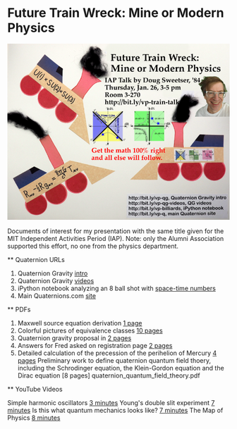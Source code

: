 # Future Train Wreck: Mine or Modern Physics

![](train_wreck_poster.small.png)

Documents of interest for my presentation with the same title given for the
MIT Independent Activities Period (IAP). Note: only the Alumni Association
supported this effort, no one from the physics department.

** Quaternion URLs

1. Quaternion Gravity [intro](http://bit.ly/vp-qg)
1. Quaternion Gravity [videos](http://bit.ly/vp-qg-videos)
1. iPython notebook analyzing an 8 ball shot with [space-time numbers](http://bit.ly/vp-billiards)
1. Main Quaternions.com [site](http://bit.ly/vp-q) 

** PDFs

1. Maxwell source equation derivation [1 page](Maxwell_by_hand.pdf)
1. Colorful pictures of equivalence classes [10 pages](equivalence_classes_summary.pdf)
1. Quaternion gravity proposal in [2 pages](quaternion_gravity_in_2_pages.pdf)
1. Answers for Fred asked on registration page [2 pages](AnswersForFred.pdf)
1. Detailed calculation of the precession of the perihelion of Mercury [4 pages](precession.pdf)
Preliminary work to define quaternion quantum field thoery, including the
Schrodinger equation, the Klein-Gordon equation and the Dirac equation [8 pages] quaternion_quantum_field_theory.pdf

** YouTube Videos

Simple harmonic oscillators [3
minutes](https://www.youtube.com/watch?v=efYhDxm1m-g&index=1&list=PL5D_p8q0VLMGW0_-1i2UbzI-cuiIVI8Xf&t=83s)
Young's double slit experiment [7
minutes](https://www.youtube.com/watch?v=CN-wjj_phVA&index=4&list=PL5D_p8q0VLMGW0_-1i2UbzI-cuiIVI8Xf&t=28s)
Is this what quantum mechanics looks like? [7
minutes](https://www.youtube.com/watch?v=WIyTZDHuarQ&index=3&list=PL5D_p8q0VLMGW0_-1i2UbzI-cuiIVI8Xf&t=17s)
The Map of Physics [8
minutes](https://www.youtube.com/watch?v=ZihywtixUYo&index=2&list=PL5D_p8q0VLMGW0_-1i2UbzI-cuiIVI8Xf&t=12s)

